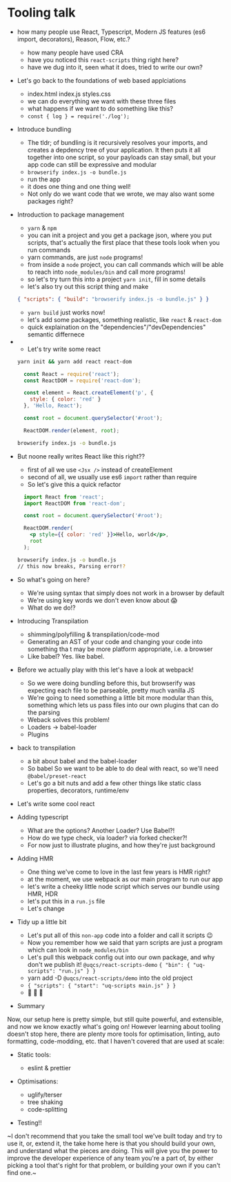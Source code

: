 # Tooling talk

- how many people use React, Typescript, Modern JS features (es6 import, decorators), Reason, Flow, etc.?
  - how many people have used CRA
  - have you noticed this `react-scripts` thing right here?
  - have we dug into it, seen what it does, tried to write our own?
- Let's go back to the foundations of web based applciations
  - index.html index.js styles.css
  - we can do everything we want with these three files
  - what happens if we want to do something like this?
  - `const { log } = require('./log');`
- Introduce bundling
  - The tldr; of bundling is it recursively resolves your imports, and creates a depdency tree of your application. It then puts it all together into one script, so your payloads can stay small, but your app code can still be expressive and modular
  - `browserify index.js -o bundle.js`
  - run the app
  - it does one thing and one thing well!
  - Not only do we want code that we wrote, we may also want some packages right?

- Introduction to package management
  - `yarn` & `npm`
  - you can init a project and you get a package json, where you put scripts, that's actually the first place that these tools look when you run commands
  - yarn commands, are just `node` programs!
  - from inside a `node` project, you can call commands which will be able to reach into `node_modules/bin` and call more programs!
  - so let's try turn this into a project `yarn init`, fill in some details
  - let's also try out this script thing and make
  ```json
  { "scripts": { "build": "browserify index.js -o bundle.js" } }
  ```
  - `yarn build` just works now!
  - let's add some packages, something realistic, like `react` & `react-dom`
  - quick explaination on the "dependencies"/"devDependencies" semantic differnece

- 
  - Let's try write some react
  ```bash
  yarn init && yarn add react react-dom
  ```

  ```js
    const React = require('react');
    const ReactDOM = require('react-dom');

    const element = React.createElement('p', {
      style: { color: 'red' }
    }, 'Hello, React');

    const root = document.querySelector('#root');
  
    ReactDOM.render(element, root);
  ```

  ```bash
  browserify index.js -o bundle.js
  ```

- But noone really writes React like this right??
  - first of all we use `<Jsx />` instead of createElement
  - second of all, we usually use es6 `import` rather than require
  - So let's give this a quick refactor
  
  ```jsx
    import React from 'react';
    import ReactDOM from 'react-dom';

    const root = document.querySelector('#root');

    ReactDOM.render(
      <p style={{ color: 'red' }}>Hello, world</p>,
      root
    );
  ```

  ```bash
  browserify index.js -o bundle.js
  // this now breaks, Parsing error!?
  ```

- So what's going on here?
  - We're using syntax that simply does not work in a browser by default
  - We're using key words we don't even know about 😱
  - What do we do!?

- Introducing Transpilation
  - shimming/polyfilling & transpilation/code-mod
  - Generating an AST of your code and changing your code into something tha t may be more platform appropriate, i.e. a browser
  - Like babel? Yes. like babel.

- Before we actually play with this let's have a look at webpack!
  - So we were doing bundling before this, but browserify was expecting each file to be parseable, pretty much vanilla JS
  - We're going to need something a little bit more modular than this, something which lets us pass files into our own plugins that can do the parsing
  - Weback solves this problem!
  - Loaders -> babel-loader
  - Plugins

- back to transpilation
  - a bit about babel and the babel-loader
  - So babel So we want to be able to do deal with react, so we'll need `@babel/preset-react`
  - Let's go a bit nuts and add a few other things like static class properties, decorators, runtime/env
- Let's write some cool react


- Adding typescript
  - What are the options? Another Loader? Use Babel?!
  - How do we type check, via loader? via forked checker?!
  - For now just to illustrate plugins, and how they're just background

- Adding HMR
  - One thing we've come to love in the last few years is HMR right?
  - at the moment, we use webpack as our main program to run our app
  - let's write a cheeky little node script which serves our bundle using HMR, HDR
  - let's put this in a `run.js` file
  - Let's change 

- Tidy up a little bit
  - Let's put all of this `non-app` code into a folder and call it scripts 😉
  - Now you remember how we said that yarn scripts are just a program which can look in `node_modules/bin`
  - Let's pull this webpack config out into our own package, and why don't we publish it! `@uqcs/react-scripts-demo` `{ "bin": { "uq-scripts": "run.js" } }`
  - yarn add -D `@uqcs/react-scripts/demo` into the old project
  - `{ "scripts": { "start": "uq-scripts main.js" } }`
  - 🎉 🍾 🎉



- Summary

Now, our setup here is pretty simple, but still quite powerful, and extensible, and now we know exactly what's going on! However learning about tooling doesn't stop here, there are plenty more tools for optimisation, linting, auto formatting, code-modding, etc. that I haven't covered that are used at scale:

- Static tools:
  - eslint & prettier

- Optimisations:
  - uglify/terser
  - tree shaking
  - code-splitting

- Testing!!

~I don't recommend that you take the small tool we've built today and try to use it, or, extend it, the take home here is that you should build your own, and understand what the pieces are doing. This will give you the power to improve the developer experience of any team you're a part of, by either picking a tool that's right for that problem, or building your own if you can't find one.~
